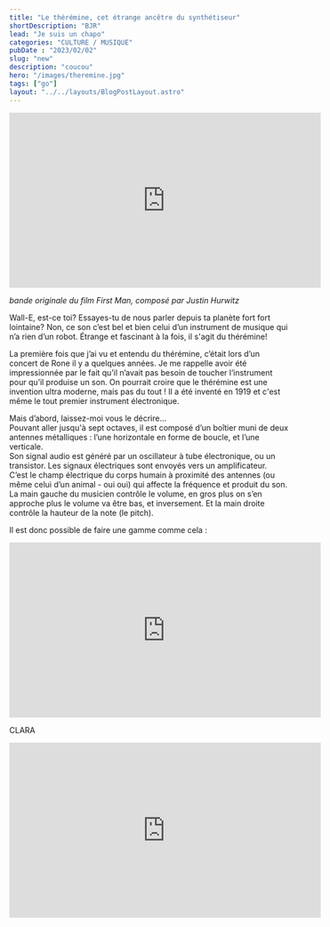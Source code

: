 ```yaml
---
title: "Le thérémine, cet étrange ancêtre du synthétiseur"
shortDescription: "BJR"
lead: "Je suis un chapo"
categories: "CULTURE / MUSIQUE"
pubDate : "2023/02/02"
slug: "new"
description: "coucou"
hero: "/images/theremine.jpg"
tags: ["go"]
layout: "../../layouts/BlogPostLayout.astro"
---
```


<iframe width="560" height="315" src="https://www.youtube.com/embed/_6nelE4nieo?si=tUaIWF9MHiil3JTK&amp;start=19" title="YouTube video player" frameborder="0" allow="accelerometer; autoplay; clipboard-write; encrypted-media; gyroscope; picture-in-picture; web-share" allowfullscreen></iframe>

*bande originale du film First Man, composé par Justin Hurwitz*

Wall-E, est-ce toi? Essayes-tu de nous parler depuis ta planète fort fort lointaine? Non, ce son c’est bel et bien celui d’un instrument de musique qui n’a rien d’un robot. Étrange et fascinant à la fois, il s'agit du thérémine! 

La première fois que j’ai vu et entendu du thérémine, c’était lors d’un concert de Rone il y a quelques années. Je me rappelle avoir été impressionnée par le fait qu’il n’avait pas besoin de toucher l’instrument pour qu’il produise un son. On pourrait croire que le thérémine est une invention ultra moderne, mais pas du tout ! Il a été inventé en 1919 et c'est même le tout premier instrument électronique.

Mais d’abord, laissez-moi vous le décrire…<br/>
Pouvant aller jusqu'à sept octaves, il est composé d’un boîtier muni de deux antennes métalliques : l’une horizontale en forme de boucle, et l’une verticale.<br/> 
Son signal audio est généré par un oscillateur à tube électronique, ou un transistor. Les signaux électriques sont envoyés vers un amplificateur.<br/> 
C’est le champ électrique du corps humain à proximité des antennes (ou même celui d’un animal - oui oui) qui affecte la fréquence et produit du son. La main gauche du musicien contrôle le volume, en gros plus on s’en approche plus le volume va être bas, et inversement. Et la main droite contrôle la hauteur de la note (le pitch).

Il est donc possible de faire une gamme comme cela : 

<iframe width="560" height="315" src="https://www.youtube.com/embed/0n-o71RUrQw?si=lwyp9ksxe9uOQUxB&amp;start=78" title="YouTube video player" frameborder="0" allow="accelerometer; autoplay; clipboard-write; encrypted-media; gyroscope; picture-in-picture; web-share" allowfullscreen></iframe>

CLARA

<iframe width="560" height="315" src="https://www.youtube.com/embed/XdFSU8sn3mo?si=rARE9AZl5fNBAmJW&amp;start=180" title="YouTube video player" frameborder="0" allow="accelerometer; autoplay; clipboard-write; encrypted-media; gyroscope; picture-in-picture; web-share" allowfullscreen></iframe>

